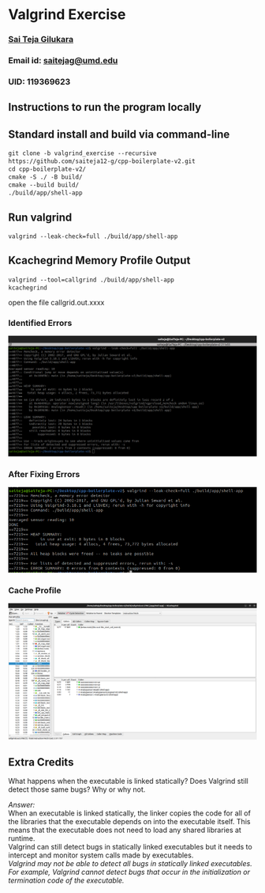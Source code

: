 # Valgrind Exercise

 ### [Sai Teja Gilukara](https://github.com/saiteja12-g) 
 ### Email id: saitejag@umd.edu  
 ### UID: 119369623

## Instructions to run the program locally

## Standard install and build via command-line
```
git clone -b valgrind_exercise --recursive https://github.com/saiteja12-g/cpp-boilerplate-v2.git
cd cpp-boilerplate-v2/
cmake -S ./ -B build/
cmake --build build/
./build/app/shell-app
```

## Run valgrind
```
valgrind --leak-check=full ./build/app/shell-app
```

## Kcachegrind Memory Profile Output
```
valgrind --tool=callgrind ./build/app/shell-app
kcachegrind
```
open the file callgrid.out.xxxx
### Identified Errors 
![Valgrind terminal output](<results/identified errors using valgrind.png>)

### After Fixing Errors
![Alt text](<results/fixed valgrind errors.png>)

### Cache Profile
![Alt text](<results/callgrind.png>)

## Extra Credits

What happens when the executable is linked statically?  Does Valgrind still detect those same bugs? Why or why not.

*Answer:*   
When an executable is linked statically, the linker copies the code for all of the libraries that the executable depends on into the executable itself. This means that the executable does not need to load any shared libraries at runtime.  
Valgrind can still detect bugs in statically linked executables but it needs to intercept and monitor system calls made by executables.  
*Valgrind may not be able to detect all bugs in statically linked executables. For example, Valgrind cannot detect bugs that occur in the initialization or termination code of the executable.*